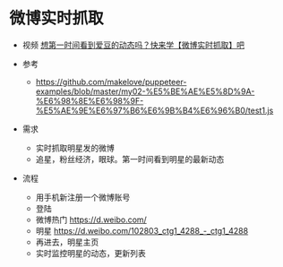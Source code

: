 # 微博实时抓取

- 视频 [想第一时间看到爱豆的动态吗？快来学【微博实时抓取】吧](https://www.bilibili.com/video/av89008576/)

- 参考 
    - https://github.com/makelove/puppeteer-examples/blob/master/my02-%E5%BE%AE%E5%8D%9A-%E6%98%8E%E6%98%9F-%E5%AE%9E%E6%97%B6%E6%9B%B4%E6%96%B0/test1.js

- 需求
    - 实时抓取明星发的微博
    - 追星，粉丝经济，眼球。第一时间看到明星的最新动态
    
    
- 流程
    - 用手机新注册一个微博账号
    - 登陆
    - 微博热门 https://d.weibo.com/
    - 明星 https://d.weibo.com/102803_ctg1_4288_-_ctg1_4288
    - 再进去，明星主页
    - 实时监控明星的动态，更新列表
